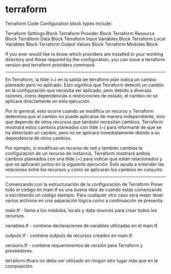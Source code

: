 # terraform

Terraform Code Configuration block types include:

Terraform Settings Block
Terraform Provider Block
Terraform Resource Block
Terraform Data Block
Terraform Input Variables Block
Terraform Local Variables Block
Terraform Output Values Block
Terraform Modules Block

If you ever would like to know which providers are installed in your working directory and those required by the configuration, you can issue a terraform version and terraform providers command.




________


En Terraform, la tilde (~) en la salida de terraform plan indica un cambio planeado pero no aplicado. Esto significa que Terraform detectó un cambio en la configuración que necesita ser aplicado, pero debido a diversas razones, como dependencias o restricciones de estado, el cambio no se aplicará directamente en esta ejecución.

Por lo general, esto ocurre cuando se modifica un recurso y Terraform determina que el cambio no puede aplicarse de manera independiente, sino que depende de otros recursos que también necesitan cambios. Terraform mostrará estos cambios planeados con tilde (~) para informarte de que se ha detectado un cambio, pero no se aplicará inmediatamente debido a su dependencia de otros cambios.

Por ejemplo, si modificas un recurso de red y también cambias la configuración de un recurso de instancia, Terraform mostrará ambos cambios planeados con una tilde (~) para indicar que están relacionados y que se aplicarán juntos en la siguiente ejecución. Esto ayuda a entender las relaciones entre los recursos y cómo se aplicarán los cambios en conjunto.

_______________

Comenzando con la estructuración de la configuración de Terraform
Poner todo el código en main.tf es una buena idea de cuando estás comenzando o escribiendo un código ejemplo. Para cualquier otro caso será mejor tener varios archivos en una separación lógica como a continuación se presenta:

main.tf - llama a los módulos, locals y data-sources para crear todos los recursos.

variables.tf - contiene declaraciones de variables utilizadas en el main.tf.

outputs.tf - contiene outputs de recursos creados en main.tf.

versions.tf - contiene requerimientos de versión para Terraform y proveedores.

terraform.tfvars no debe ser utilizado en ningún otro lugar más que en la composición.